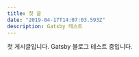 ```yaml
---
title: 첫 글
date: "2019-04-17T14:07:03.593Z"
description: Gatsby 테스트
---
```


첫 게시글입니다. Gatsby 블로그 테스트 중입니다.
